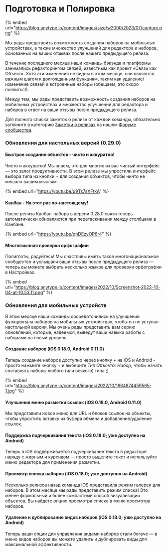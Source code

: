 # Подготовка и Полировка

{% embed url="https://blog.anytype.io/content/images/size/w2000/2023/07/capture.png" %}

Мы рады представить возможность создания наборов на мобильных устройствах, а также множество улучшений для редактора и наборов, основанных на ваших отзывах после нашего предыдущего релиза.

В течение последнего месяца наши команды бэкэнда и платформы занимались рефакторингом связей, известным как проект «Связи как Объект». Хотя эти изменения не видны в этом месяце, они являются важным шагом к долгожданным функциям, таким как удаление/изменение связей и встроенные наборы (обещаем, это скоро появится!).

Между тем, мы рады представить возможность создания наборов на мобильных устройствах и множество улучшений для редактора и наборов в ответ на ваши отзывы после предыдущего релиза.

Для полного списка заметок о релизе от каждой команды, обязательно загляните в категорию [Заметки о релизах](https://community.anytype.io/c/news-announcements/release-notes/9?ref=blog.anytype.io) на нашем [Форуме сообщества](https://community.anytype.io/?ref=blog.anytype.io).

### **Обновления для настольных версий (0.29.0)**

#### **Быстрое создание объектов - чисто и аккуратно!**

Чисто и аккуратно! Мы знаем, что для многих из вас чистый интерфейс — это залог продуктивности. В этом релизе мы упростили интерфейс выбора типа из кнопки + для создания объектов, чтобы ничто не мешало вашим мыслям.

{% embed url="https://youtu.be/u9Ts7sXFtkA" %}

#### **Канбан - На этот раз по-настоящему!**

После релиза Канбан-набора в версии 0.28.0 связи теперь автоматически обновляются при перетаскивании между столбцами в Канбане.

{% embed url="https://youtu.be/qnDEzyOP6r4" %}

#### **Многоязычная проверка орфографии**

Полиглоты, радуйтесь! Мы счастливы иметь такое многонациональное сообщество и услышали ваши отзывы после предыдущего релиза — теперь вы можете выбрать несколько языков для проверки орфографии в Настройках.

{% embed url="https://blog.anytype.io/content/images/2022/10/Screenshot-2022-10-04-at-10.53.11.png" %}

### **Обновления для мобильных устройств**

В этом месяце наши команды сосредоточились на улучшении функционала наборов на мобильных устройствах, чтобы он не уступал настольной версии. Мы очень рады представить вам серию обновлений, которые, надеемся, выведут ваши навыки работы с наборами на новый уровень.

#### **Создание наборов (iOS 0.18.0, Android 0.11.0)**

Теперь создание наборов доступно через кнопку + на iOS и Android - просто нажмите кнопку + и выберите _Тип Объекта: Набор_, чтобы начать составлять наборы любого (или всякого) типа ;)

{% embed url="https://blog.anytype.io/content/images/2022/10/1664874459565-1.jpg" %}

#### **Улучшения меню разметки ссылок (iOS 0.18.0, Android 0.11.0)**

Мы представили новое меню для URL и блоков ссылок на объекты, чтобы упростить вставку из буфера обмена и добавление/удаление ссылок.

#### **Поддержка подчеркивания текста (iOS 0.18.0; уже доступно на Android)**

Теперь в iOS поддерживается подчеркивание текста в редакторе наряду с жирным и курсивом — просто выделите текст и используйте меню редактора для применения разметки.

#### **Просмотр списка наборов (iOS 0.18.0; уже доступно на Android)**

Несколько релизов назад команда iOS представила режим галереи для наборов. В этом месяце мы рады представить режим списка! Это менее формальный и более компактный способ визуализации объектов. Вы найдете опцию просмотра списка в меню просмотра наборов.

#### **Удаление и дублирование видов наборов (iOS 0.18.0; уже доступно на Android)**

Теперь ваши опции для управления видами наборов стали богаче — в меню видов наборов вы можете удалить и дублировать виды для максимальной эффективности.
